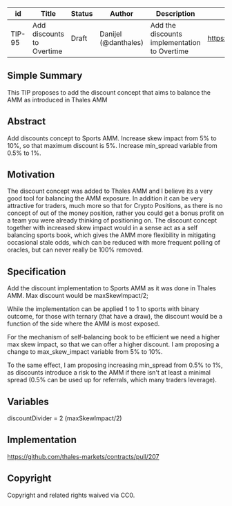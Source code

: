 | id | Title | Status | Author | Description | Discussions to | Created |
| ----------- | ----------- | ----------- | ----------- | ----------- | ----------- | ----------- |
| TIP-95 | Add discounts to Overtime| Draft | Danijel (@danthales)| Add the discounts implementation to Overtime  | https://discord.gg/rPpPcMXSeU | 2022-10-06
 
## Simple Summary
 
This TIP proposes to add the discount concept that aims to balance the AMM as introduced in Thales AMM
 
## Abstract
 
Add discounts concept to Sports AMM.
Increase skew impact from 5% to 10%, so that maximum discount is 5%.
Increase min_spread variable from 0.5% to 1%.

## Motivation
 
The discount concept was added to Thales AMM and I believe its a very good tool for balancing the AMM exposure. In addition it can be very attractive for traders, much more so that for Crypto Positions, as there is no concept of out of the money position, rather you could get a bonus profit on a team you were already thinking of positioning on. 
The discount concept together with increased skew impact would in a sense act as a self balancing sports book, which gives the AMM more flexibility in mitigating occasional stale odds, which can be reduced with more frequent polling of oracles, but can never really be 100% removed.
 
## Specification
 
Add the discount implementation to Sports AMM as it was done in Thales AMM. 
Max discount would be maxSkewImpact/2; 
 
While the implementation can be applied 1 to 1 to sports with binary outcome, for those with ternary (that have a draw), the discount would be a function of the side where the AMM is most exposed.

For the mechanism of self-balancing book to be efficient we need a higher max skew impact, so that we can offer a higher discount. I am proposing a change to max_skew_impact variable from 5% to 10%.  
  
To the same effect, I am proposing increasing min_spread from 0.5% to 1%, as discounts introduce a risk to the AMM if there isn't at least a minimal spread (0.5% can be used up for referrals, which many traders leverage).
## Variables
 
discountDivider = 2 (maxSkewImpact/2)
 
## Implementation
 
https://github.com/thales-markets/contracts/pull/207
 
## Copyright
 
Copyright and related rights waived via CC0.
